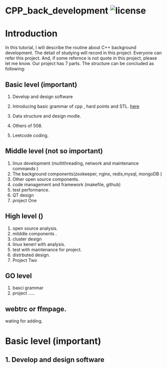 # CPP_back_development ![license](https://img.shields.io/badge/License-MIT-brightgreen.svg)



# Introduction
In this tutorial, I will describe the routine about C++ background development.  The detail of studying will record in this project. Everyone can refer this project. And, if some refernce is not quote in this project, please let me know. 
 Our project has 7 parts. The structure can be concluded as following:

## Basic level (important)
 1. Develop and  design software      
 2. Introducing  basic grammar of cpp , hard points and STL.  [here](https://blog.csdn.net/liupeng19970119/article/details/112220840)

 3. Data structure and design modle.
 4. Others of  508.
 5. Leetcode  coding.

## Middle level (not so important)

1. linux development (multithreading, network and maintenance commands ) 
2. The background components(zookeeper, nginx, redis,mysql, mongoDB )
3. Other open source components.
4. code management and framework (makefile, github)
5. test performance.
6. QT design
7. project One

## High level ()

1. open source analysis.
2. milddle components .
3. cluster design
4. linux  kenerl with analysis.
5. test with  maintenance  for project.
6. distrbuted design.
7. Project Two


## GO level
1. basci grammar
2.  project .....



## webtrc or ffmpage.

wating for adding.



# Basic level (important)

## 1. Develop and  design software